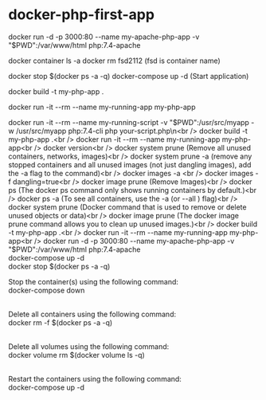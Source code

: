 # docker-php-first-app


docker run -d -p 3000:80 --name my-apache-php-app -v "$PWD":/var/www/html php:7.4-apache

docker container ls -a
docker rm fsd2112 (fsd is container name)


docker stop $(docker ps -a -q)
docker-compose up -d (Start application)

docker build -t my-php-app .


docker run -it --rm --name my-running-app my-php-app


docker run -it --rm --name my-running-script -v "$PWD":/usr/src/myapp -w /usr/src/myapp php:7.4-cli php your-script.php\n<br />
docker build -t my-php-app .<br />
docker run -it --rm --name my-running-app my-php-app<br />
docker version<br />
docker system prune (Remove all unused containers, networks, images)<br />
docker system prune -a (remove any stopped containers and all unused images (not just dangling images), add the -a flag to the command)<br />
docker images -a <br />
docker images -f dangling=true<br />
docker image prune (Remove Images)<br />
docker ps (The docker ps command only shows running containers by default.)<br />
docker ps -a (To see all containers, use the -a (or --all ) flag)<br />
docker system prune (Docker command that is used to remove or delete unused objects or data)<br />
docker image prune (The docker image prune command allows you to clean up unused images.)<br />
docker build -t my-php-app .<br />
docker run -it --rm --name my-running-app my-php-app<br />
docker run -d -p 3000:80 --name my-apache-php-app -v "$PWD":/var/www/html php:7.4-apache<br />
docker-compose up -d<br />
docker stop $(docker ps -a -q)<br />

Stop the container(s) using the following command:<br />
docker-compose down<br /><br />

Delete all containers using the following command:<br />
docker rm -f $(docker ps -a -q)<br /><br />

Delete all volumes using the following command:<br />
docker volume rm $(docker volume ls -q)<br /><br />

Restart the containers using the following command:<br />
docker-compose up -d<br /><br />


